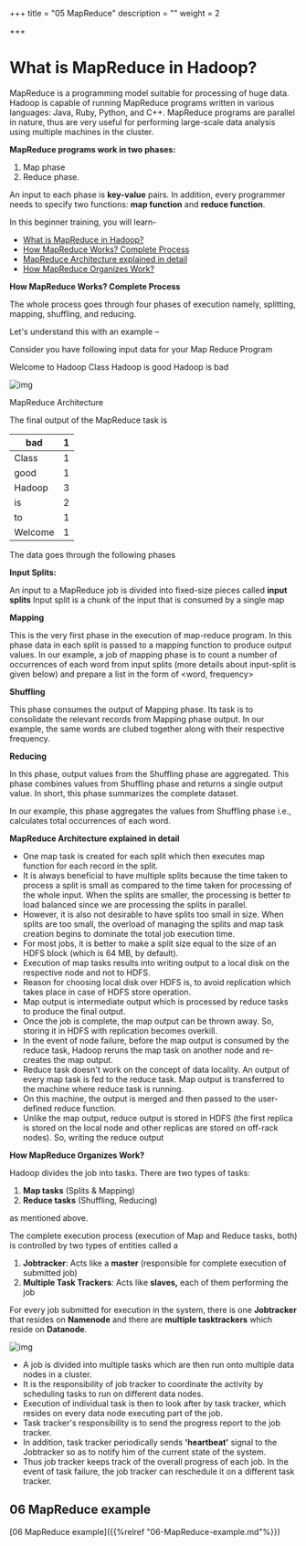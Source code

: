 +++
title = "05 MapReduce"
description = ""
weight = 2

+++

# **What is MapReduce in Hadoop?**

MapReduce is a programming model suitable for processing of huge data. Hadoop is capable of running MapReduce programs written in various languages: Java, Ruby, Python, and C++. MapReduce programs are parallel in nature, thus are very useful for performing large-scale data analysis using multiple machines in the cluster.

**MapReduce programs work in two phases:**

1. Map phase
2. Reduce phase.

An input to each phase is **key-value** pairs. In addition, every programmer needs to specify two functions: **map function** and **reduce function**.

In this beginner training, you will learn-

- [What is MapReduce in Hadoop?](https://www.guru99.com/introduction-to-mapreduce.html#1)
- [How MapReduce Works? Complete Process](https://www.guru99.com/introduction-to-mapreduce.html#2)
- [MapReduce Architecture explained in detail](https://www.guru99.com/introduction-to-mapreduce.html#3)
- [How MapReduce Organizes Work?](https://www.guru99.com/introduction-to-mapreduce.html#4)

**How MapReduce Works? Complete Process**

The whole process goes through four phases of execution namely, splitting, mapping, shuffling, and reducing.

Let's understand this with an example –

Consider you have following input data for your Map Reduce Program

Welcome to Hadoop Class Hadoop is good Hadoop is bad

![img](https://www.guru99.com/images/Big_Data/061114_0930_Introductio1.png)

MapReduce Architecture

The final output of the MapReduce task is

| bad     | 1    |
| ------- | ---- |
| Class   | 1    |
| good    | 1    |
| Hadoop  | 3    |
| is      | 2    |
| to      | 1    |
| Welcome | 1    |

The data goes through the following phases

**Input Splits:**

An input to a MapReduce job is divided into fixed-size pieces called **input splits** Input split is a chunk of the input that is consumed by a single map

**Mapping**

This is the very first phase in the execution of map-reduce program. In this phase data in each split is passed to a mapping function to produce output values. In our example, a job of mapping phase is to count a number of occurrences of each word from input splits (more details about input-split is given below) and prepare a list in the form of <word, frequency>

**Shuffling**

This phase consumes the output of Mapping phase. Its task is to consolidate the relevant records from Mapping phase output. In our example, the same words are clubed together along with their respective frequency.

**Reducing**

In this phase, output values from the Shuffling phase are aggregated. This phase combines values from Shuffling phase and returns a single output value. In short, this phase summarizes the complete dataset.

In our example, this phase aggregates the values from Shuffling phase i.e., calculates total occurrences of each word.

**MapReduce Architecture explained in detail**

- One map task is created for each split which then executes map function for each record in the split.
- It is always beneficial to have multiple splits because the time taken to process a split is small as compared to the time taken for processing of the whole input. When the splits are smaller, the processing is better to load balanced since we are processing the splits in parallel.
- However, it is also not desirable to have splits too small in size. When splits are too small, the overload of managing the splits and map task creation begins to dominate the total job execution time.
- For most jobs, it is better to make a split size equal to the size of an HDFS block (which is 64 MB, by default).
- Execution of map tasks results into writing output to a local disk on the respective node and not to HDFS.
- Reason for choosing local disk over HDFS is, to avoid replication which takes place in case of HDFS store operation.
- Map output is intermediate output which is processed by reduce tasks to produce the final output.
- Once the job is complete, the map output can be thrown away. So, storing it in HDFS with replication becomes overkill.
- In the event of node failure, before the map output is consumed by the reduce task, Hadoop reruns the map task on another node and re-creates the map output.
- Reduce task doesn't work on the concept of data locality. An output of every map task is fed to the reduce task. Map output is transferred to the machine where reduce task is running.
- On this machine, the output is merged and then passed to the user-defined reduce function.
- Unlike the map output, reduce output is stored in HDFS (the first replica is stored on the local node and other replicas are stored on off-rack nodes). So, writing the reduce output

**How MapReduce Organizes Work?**

Hadoop divides the job into tasks. There are two types of tasks:

1. **Map tasks** (Splits & Mapping)
2. **Reduce tasks** (Shuffling, Reducing)

as mentioned above.

The complete execution process (execution of Map and Reduce tasks, both) is controlled by two types of entities called a

1. **Jobtracker**: Acts like a **master** (responsible for complete execution of submitted job)
2. **Multiple Task Trackers**: Acts like **slaves,** each of them performing the job

For every job submitted for execution in the system, there is one **Jobtracker** that resides on **Namenode** and there are **multiple tasktrackers** which reside on **Datanode**.

![img](https://www.guru99.com/images/Big_Data/061114_0930_Introductio2.png)

- A job is divided into multiple tasks which are then run onto multiple data nodes in a cluster.
- It is the responsibility of job tracker to coordinate the activity by scheduling tasks to run on different data nodes.
- Execution of individual task is then to look after by task tracker, which resides on every data node executing part of the job.
- Task tracker's responsibility is to send the progress report to the job tracker.
- In addition, task tracker periodically sends **'heartbeat'** signal to the Jobtracker so as to notify him of the current state of the system. 
- Thus job tracker keeps track of the overall progress of each job. In the event of task failure, the job tracker can reschedule it on a different task tracker.



## 06 MapReduce example

[06 MapReduce example]({{%relref "06-MapReduce-example.md"%}})


